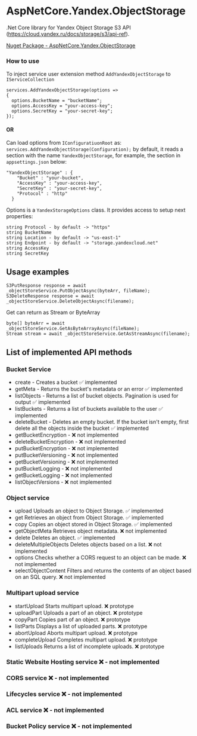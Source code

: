 # AspNetCore.Yandex.ObjectStorage

.Net Core library for Yandex Object Storage S3 API (https://cloud.yandex.ru/docs/storage/s3/api-ref).

[Nuget Package - AspNetCore.Yandex.ObjectStorage](https://www.nuget.org/packages/AspNetCore.Yandex.ObjectStorage/)

### How to use

To inject service user extension method `AddYandexObjectStorage` to `IServiceCollection`

```
services.AddYandexObjectStorage(options =>
{
  options.BucketName = "bucketName";
  options.AccessKey = "your-access-key";
  options.SecretKey = "your-secret-key";
});
```

#### OR

Can load options from `IConfiguratiuonRoot` as: `services.AddYandexObjectStorage(Configuration);`
by default, it reads a section with the name `YandexObjectStorage`, for example, the section in `appsettings.json` below:
```
"YandexObjectStorage" : {
    "Bucket" : "your-bucket",
    "AccessKey" : "your-access-key",
    "SecretKey" : "your-secret-key",
    "Protocol" : "http"
  }
```

Options is a `YandexStorageOptions` class.
It provides access to setup next properties:
```
string Protocol - by default -> "https"
string BucketName
string Location - by default -> "us-east-1"
string Endpoint - by default -> "storage.yandexcloud.net"
string AccessKey
string SecretKey
```

## Usage examples

```
S3PutResponse response = await _objectStoreService.PutObjectAsync(byteArr, fileName);
S3DeleteResponse response = await _objectStoreService.DeleteObjectAsync(filename);
```
Get can return as Stream or ByteArray

```
byte[] byteArr = await _objectStoreService.GetAsByteArrayAsync(fileName);
Stream stream = await _objectStoreService.GetAsStreamAsync(filename);
```

## List of implemented API methods

### Bucket Service 
- create - Creates a bucket ✅ implemented
- getMeta - Returns the bucket's metadata or an error ✅ implemented
- listObjects - Returns a list of bucket objects. Pagination is used for output ✅ implemented
- listBuckets - Returns a list of buckets available to the user ✅ implemented
- deleteBucket - Deletes an empty bucket. If the bucket isn't empty, first delete all the objects inside the bucket ✅ implemented
- getBucketEncryption - ❌ not implemented
- deleteBucketEncryption - ❌ not implemented
- putBucketEncryption - ❌ not implemented
- putBucketVersioning - ❌ not implemented
- getBucketVersioning - ❌ not implemented
- putBucketLogging - ❌ not implemented
- getBucketLogging - ❌ not implemented
- listObjectVersions - ❌ not implemented

### Object service
- upload	Uploads an object to Object Storage. ✅ implemented
- get	Retrieves an object from Object Storage. ✅ implemented
- copy	Copies an object stored in Object Storage. ✅ implemented
- getObjectMeta	Retrieves object metadata. ❌ not implemented
- delete	Deletes an object. ✅ implemented
- deleteMultipleObjects	Deletes objects based on a list. ❌ not implemented
- options	Checks whether a CORS request to an object can be made. ❌ not implemented
- selectObjectContent	Filters and returns the contents of an object based on an SQL query. ❌ not implemented
### Multipart upload service
- startUpload	Starts multipart upload. ❌ prototype
- uploadPart	Uploads a part of an object. ❌ prototype
- copyPart	Copies part of an object. ❌ prototype
- listParts	Displays a list of uploaded parts. ❌ prototype
- abortUpload	Aborts multipart upload. ❌ prototype
- completeUpload	Completes multipart upload. ❌ prototype
- listUploads	Returns a list of incomplete uploads. ❌ prototype
### Static Website Hosting service ❌ - not implemented
### CORS service ❌ - not implemented
### Lifecycles service ❌ - not implemented
### ACL service ❌ - not implemented
### Bucket Policy service ❌ - not implemented